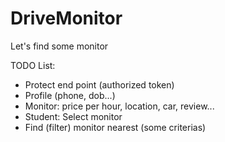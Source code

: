 # DriveMonitor

Let's find some monitor

TODO List:

- Protect end point (authorized token)
- Profile (phone, dob...)
- Monitor: price per hour, location, car, review...
- Student: Select monitor
- Find (filter) monitor nearest (some criterias)
